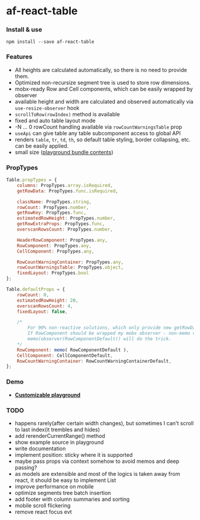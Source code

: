 # af-react-table

### Install & use
`npm install --save af-react-table`

### Features
* All heights are calculated automatically, so there is no need to provide them.
* Optimized non-recursize segment tree is used to store row dimensions.
* mobx-ready Row and Cell components, which can be easily wrapped by observer
* available height and width are calculated and observed automatically via `use-resize-observer` hook
* `scrollToRow(rowIndex)` method is available
* fixed and auto table layout mode
* -N ... 0 rowCount handling available via `rowCountWarningsTable` prop
* `useApi` can give table any table subcomponent access to global API
* renders `table`, `tr`, `td`, `th`, so default table styling, border collapsing, etc. can be easily applied.
* small size ([playground bundle contents](https://nowaalex.github.io/af-react-table/exampleAssets/bundle.html))


### PropTypes
```javascript
Table.propTypes = {
    columns: PropTypes.array.isRequired,
    getRowData: PropTypes.func.isRequired,

    className: PropTypes.string,
    rowCount: PropTypes.number,
    getRowKey: PropTypes.func,
    estimatedRowHeight: PropTypes.number,
    getRowExtraProps: PropTypes.func,
    overscanRowsCount: PropTypes.number,

    HeaderRowComponent: PropTypes.any,
    RowComponent: PropTypes.any,
    CellComponent: PropTypes.any,

    RowCountWarningContainer: PropTypes.any,
    rowCountWarningsTable: PropTypes.object,
    fixedLayout: PropTypes.bool
};

Table.defaultProps = {
    rowCount: 0,
    estimatedRowHeight: 20,
    overscanRowsCount: 4,
    fixedLayout: false,

    /*
        For 90% non-reactive solutions, which only provide new getRowData when data is changed, memo is ok.
        If RowComponent should be wrapped my mobx observer - non-memo version should be imported.
        memo(observer(RowComponentDefault)) will do the trick.
    */
    RowComponent: memo( RowComponentDefault ),
    CellComponent: CellComponentDefault,
    RowCountWarningContainer: RowCountWarningContainerDefault,
};
```

### Demo
* [**Customizable playground**](https://nowaalex.github.io/af-react-table/exampleAssets/)

### TODO
* happens rarely(after certain width changes), but sometimes I can't scroll to last index(it trembles and hides)
* add rerenderCurrentRange() method
* show example source in playground
* write documentation
* implement position: sticky where it is supported
* maybe pass props via context somehow to avoid memos and deep passing?
* as models are extensible and most of the logics is taken away from react, it should be easy to implement List
* improve performance on mobile
* optimize segments tree batch insertion
* add footer with column summaries and sorting
* mobile scroll flickering
* remove react focus evt